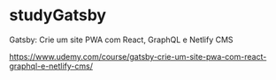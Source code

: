 # studyGatsby
Gatsby: Crie um site PWA com React, GraphQL e Netlify CMS

https://www.udemy.com/course/gatsby-crie-um-site-pwa-com-react-graphql-e-netlify-cms/
